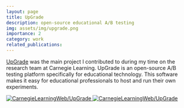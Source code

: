 ```yaml
---
layout: page
title: UpGrade
description: open-source educational A/B testing
img: assets/img/upgrade.png
importance: 2
category: work
related_publications: 
---
```


[UpGrade](https://www.upgradeplatform.org/) was the main project I contributed to during my time on the research team at Carnegie Learning. UpGrade is an open-source A/B testing platform specifically for educational technology. This software makes it easy for educational professionals to host and run their own experiments.

<div class="repositories d-flex flex-wrap flex-md-row flex-column justify-content-between align-items-center">
  <div class="repo p-2 text-center">
  <a href="https://github.com/CarnegieLearningWeb/UpGrade">
    <img class="repo-img-light w-100" alt="CarnegieLearningWeb/UpGrade" src="https://github-readme-stats.vercel.app/api/pin/?username=CarnegieLearningWeb&repo=UpGrade&theme={{ site.repo_theme_light }}&show_owner=false">
    <img class="repo-img-dark w-100" alt="CarnegieLearningWeb/UpGrade" src="https://github-readme-stats.vercel.app/api/pin/?username=CarnegieLearningWeb&repo=UpGrade&theme={{ site.repo_theme_dark }}&show_owner=false">
  </a>
</div>
</div>


